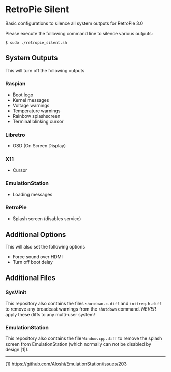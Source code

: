 # RetroPie Silent
Basic configurations to silence all system outputs for RetroPie 3.0

Please execute the following command line to silence various outputs:
```
$ sudo ./retropie_silent.sh
```

## System Outputs
This will turn off the following outputs

### Raspian
* Boot logo
* Kernel messages
* Voltage warnings
* Temperature warnings
* Rainbow splashscreen
* Terminal blinking cursor

### Libretro
* OSD (On Screen Display)

### X11
* Cursor

### EmulationStation
* Loading messages

### RetroPie
* Splash screen (disables service)

## Additional Options
This will also set the following options
* Force sound over HDMI
* Turn off boot delay

## Additional Files
### SysVinit
This repository also contains the files `shutdown.c.diff` and `initreq.h.diff` to remove any broadcast warnings from the `shutdown` command. *NEVER* apply these diffs to any multi-user system!

### EmulationStation
This repository also contains the file `Window.cpp.diff` to remove the splash screen from EmulationStation (which normally can not be disabled by design [1]).

----
[1] https://github.com/Aloshi/EmulationStation/issues/203
